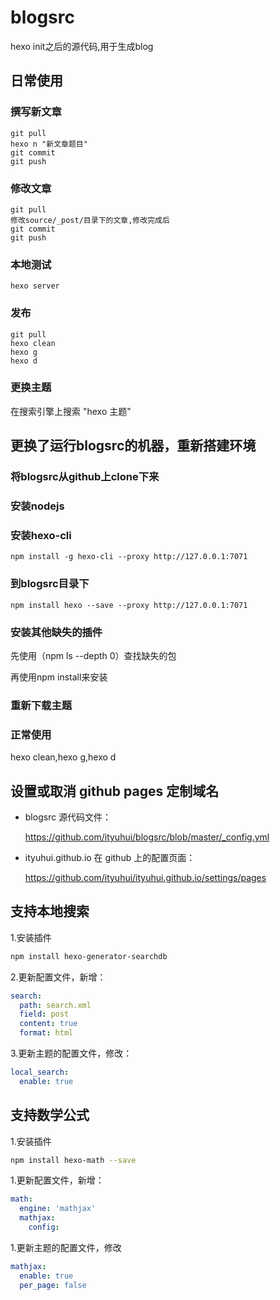 # blogsrc

hexo init之后的源代码,用于生成blog

## 日常使用

### 撰写新文章

```shell
git pull
hexo n "新文章题目"
git commit
git push
```

### 修改文章

```shell
git pull
修改source/_post/目录下的文章,修改完成后
git commit
git push
```

### 本地测试

```shell
hexo server
```

### 发布

```shell
git pull
hexo clean
hexo g
hexo d
```

### 更换主题

在搜索引擎上搜索 "hexo 主题"

## 更换了运行blogsrc的机器，重新搭建环境

### 将blogsrc从github上clone下来

### 安装nodejs

### 安装hexo-cli

```shell
npm install -g hexo-cli --proxy http://127.0.0.1:7071
```

### 到blogsrc目录下

```shell
npm install hexo --save --proxy http://127.0.0.1:7071 
```

### 安装其他缺失的插件

先使用（npm ls --depth 0）查找缺失的包

再使用npm install来安装

### 重新下载主题

### 正常使用

hexo clean,hexo g,hexo d

## 设置或取消 github pages 定制域名

- blogsrc 源代码文件：

  https://github.com/ityuhui/blogsrc/blob/master/_config.yml

- ityuhui.github.io 在 github 上的配置页面：

  https://github.com/ityuhui/ityuhui.github.io/settings/pages

## 支持本地搜索

1.安装插件

```bash
npm install hexo-generator-searchdb
```

2.更新配置文件，新增：

```yaml
search:
  path: search.xml
  field: post
  content: true
  format: html
```

3.更新主题的配置文件，修改：

```yaml
local_search:
  enable: true
```

## 支持数学公式

1.安装插件

```bash
npm install hexo-math --save
```

1.更新配置文件，新增：

```yaml
math:
  engine: 'mathjax'
  mathjax:
    config:
```

1.更新主题的配置文件，修改

```yaml
mathjax:
  enable: true
  per_page: false
```
